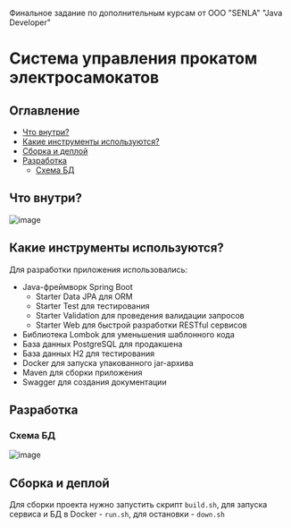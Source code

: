 Финальное задание по дополнительным курсам от ООО "SENLA" "Java Developer"

# Система управления прокатом электросамокатов

## Оглавление
- [Что внутри?](#what_inside)
- [Какие инструменты используются?](#tools)
- [Сборка и деплой](#build_and_deploy)
- [Разработка](#development)
    - [Схема БД](#scheme) 

## <a name="what_inside"></a> Что внутри?

![image](https://user-images.githubusercontent.com/71013663/190074470-a3e2a7a0-a18b-472f-923c-4f71f2af5423.png)

## <a name="tools"></a> Какие инструменты используются?

Для разработки приложения использовались:
- Java-фреймворк Spring Boot
    - Starter Data JPA для ORM
    - Starter Test для тестирования
    - Starter Validation для проведения валидации запросов
    - Starter Web для быстрой разработки RESTful сервисов
- Библиотека Lombok для уменьшения шаблонного кода
- База данных PostgreSQL для продакшена
- База данных H2 для тестирования
- Docker для запуска упакованного jar-архива
- Maven для сборки приложения
- Swagger для создания документации

## <a name="development"></a> Разработка
### <a name="scheme"></a> Схема БД


![image](https://user-images.githubusercontent.com/71013663/190073860-f5b587f5-5d65-47e9-bd2e-5dba09d26fab.png)


## <a name="build_and_deploy"></a> Сборка и деплой

Для сборки проекта нужно запустить скрипт `build.sh`, для запуска сервиса и БД в Docker - `run.sh`, для остановки - `down.sh`
